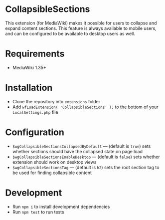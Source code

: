 # CollapsibleSections

This extension (for MediaWiki) makes it possible for users to collapse and expand content sections. This feature is always available to mobile users, and can be configured to be available to desktop users as well.

# Requirements

* MediaWiki 1.35+

# Installation

* Clone the repository into `extensions` folder
* Add `wfLoadExtension( 'CollapsibleSections' );` to the bottom of your `LocalSettings.php` file

# Configuration

* `$wgCollapsibleSectionsCollapsedByDefault` — (default is `true`) sets whether sections should have the collapsed state on page load
* `$wgCollapsibleSectionsEnableDesktop` — (default is `false`) sets whether extension should work on desktop views
* `$wgCollapsibleSectionsTag` — (default is `h2`) sets the root section tag to be used for finding collapsible content

# Development

* Run `npm i` to install development dependencies
* Run `npm test` to run tests
